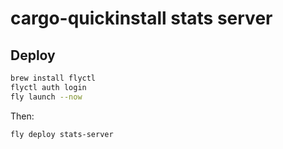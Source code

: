 # cargo-quickinstall stats server

## Deploy

```bash
brew install flyctl
flyctl auth login
fly launch --now
```

Then:

```bash
fly deploy stats-server
```
